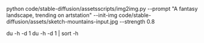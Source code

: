 python code/stable-diffusion/assetsscripts/img2img.py --prompt "A fantasy landscape, trending on artstation" --init-img code/stable-diffusion/assets/sketch-mountains-input.jpg --strength 0.8

du -h -d 1
du -h -d 1 | sort -h